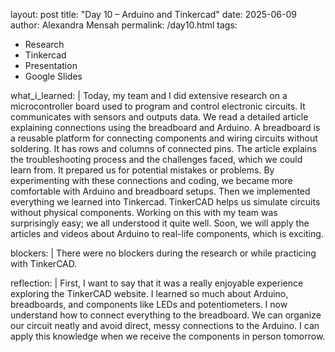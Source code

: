 layout: post
title: "Day 10 – Arduino and Tinkercad"
date: 2025-06-09
author: Alexandra Mensah
permalink: /day10.html
tags: 
  - Research
  - Tinkercad
  - Presentation
  - Google Slides

what_i_learned: |
  Today, my team and I did extensive research on a microcontroller board used to program and control electronic circuits. It communicates with sensors and outputs data. We read a detailed article explaining connections using the breadboard and Arduino. A breadboard is a reusable platform for connecting components and wiring circuits without soldering. It has rows and columns of connected pins. The article explains the troubleshooting process and the challenges faced, which we could learn from. It prepared us for potential mistakes or problems. By experimenting with these connections and coding, we became more comfortable with Arduino and breadboard setups. Then we implemented everything we learned into Tinkercad. TinkerCAD helps us simulate circuits without physical components. Working on this with my team was surprisingly easy; we all understood it quite well. Soon, we will apply the articles and videos about Arduino to real-life components, which is exciting.

blockers: |
  There were no blockers during the research or while practicing with TinkerCAD.

reflection: |
  First, I want to say that it was a really enjoyable experience exploring the TinkerCAD website. I learned so much about Arduino, breadboards, and components like LEDs and potentiometers. I now understand how to connect everything to the breadboard. We can organize our circuit neatly and avoid direct, messy connections to the Arduino. I can apply this knowledge when we receive the components in person tomorrow.
